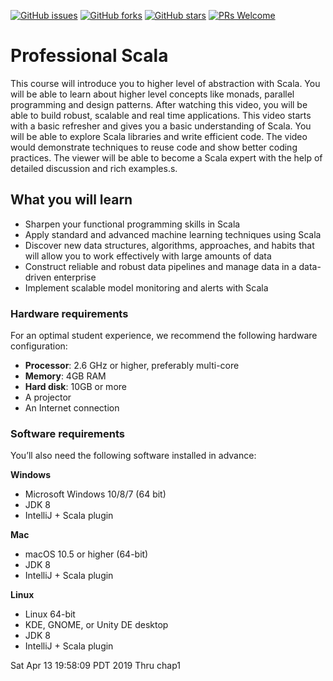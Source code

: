 [![GitHub issues](https://img.shields.io/github/issues/TrainingByPackt/Professional-Scala.svg)](https://github.com/TrainingByPackt/Professional-Scala/issues)
[![GitHub forks](https://img.shields.io/github/forks/TrainingByPackt/Professional-Scala.svg)](https://github.com/TrainingByPackt/Professional-Scala/network)
[![GitHub stars](https://img.shields.io/github/stars/TrainingByPackt/Professional-Scala.svg)](https://github.com/TrainingByPackt/Professional-Scala/stargazers)
[![PRs Welcome](https://img.shields.io/badge/PRs-welcome-brightgreen.svg)](https://github.com/TrainingByPackt/Professional-Scala/pulls)



# Professional Scala
This course will introduce you to higher level of abstraction with Scala. You will be able to learn about higher level concepts like monads, parallel programming and design patterns. After watching this video, you will be able to build robust, scalable and real time applications. This video starts with a basic refresher and gives you a basic understanding of Scala. You will be able to explore Scala libraries and write efficient code. The video would demonstrate techniques to reuse code and show better coding practices. The viewer will be able to become a Scala expert with the help of detailed discussion and rich examples.s.


## What you will learn
* Sharpen your functional programming skills in Scala
* Apply standard and advanced machine learning techniques using Scala
* Discover new data structures, algorithms, approaches, and habits that will allow you to work effectively with large amounts of data
* Construct reliable and robust data pipelines and manage data in a data-driven enterprise
* Implement scalable model monitoring and alerts with Scala


### Hardware requirements
For an optimal student experience, we recommend the following hardware configuration:
* **Processor**: 2.6 GHz or higher, preferably multi-core
* **Memory**: 4GB RAM
* **Hard disk**: 10GB or more
* A projector 
* An Internet connection



### Software requirements
You’ll also need the following software installed in advance:

**Windows**
* Microsoft Windows 10/8/7 (64 bit)
* JDK 8
* IntelliJ + Scala plugin

**Mac**
* macOS 10.5 or higher (64-bit)
* JDK 8
* IntelliJ + Scala plugin

**Linux**
* Linux 64-bit
* KDE, GNOME, or Unity DE desktop
* JDK 8
* IntelliJ + Scala plugin



Sat Apr 13 19:58:09 PDT 2019 Thru chap1
